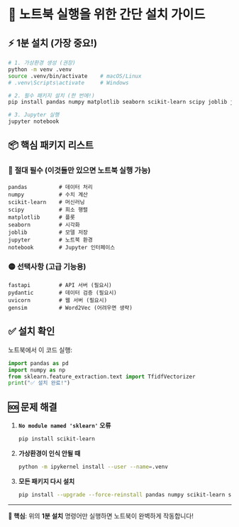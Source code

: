 # 🚀 노트북 실행을 위한 간단 설치 가이드

## ⚡ **1분 설치** (가장 중요!)

```bash
# 1. 가상환경 생성 (권장)
python -m venv .venv
source .venv/bin/activate    # macOS/Linux
# .venv\Scripts\activate     # Windows

# 2. 필수 패키지 설치 (한 번에!)
pip install pandas numpy matplotlib seaborn scikit-learn scipy joblib jupyter notebook ipykernel

# 3. Jupyter 실행
jupyter notebook
```

## 📦 **핵심 패키지 리스트**

### 🔴 **절대 필수** (이것들만 있으면 노트북 실행 가능)
```
pandas          # 데이터 처리
numpy           # 수치 계산  
scikit-learn    # 머신러닝
scipy           # 희소 행렬
matplotlib      # 플롯
seaborn         # 시각화
joblib          # 모델 저장
jupyter         # 노트북 환경
notebook        # Jupyter 인터페이스
```

### 🟡 **선택사항** (고급 기능용)
```
fastapi         # API 서버 (필요시)
pydantic        # 데이터 검증 (필요시)
uvicorn         # 웹 서버 (필요시)
gensim          # Word2Vec (어려우면 생략)
```

## ✅ **설치 확인**

노트북에서 이 코드 실행:
```python
import pandas as pd
import numpy as np
from sklearn.feature_extraction.text import TfidfVectorizer
print("✅ 설치 완료!")
```

## 🆘 **문제 해결**

1. **`No module named 'sklearn'` 오류**
   ```bash
   pip install scikit-learn
   ```

2. **가상환경이 인식 안될 때**
   ```bash
   python -m ipykernel install --user --name=.venv
   ```

3. **모든 패키지 다시 설치**
   ```bash
   pip install --upgrade --force-reinstall pandas numpy scikit-learn scipy
   ```

---

**🎯 핵심**: 위의 **1분 설치** 명령어만 실행하면 노트북이 완벽하게 작동합니다! 